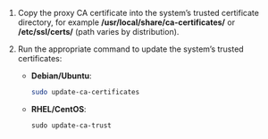 ---
---

1. Copy the proxy CA certificate into the system’s trusted certificate directory, for example **/usr/local/share/ca-certificates/** or **/etc/ssl/certs/** (path varies by distribution).
1. Run the appropriate command to update the system’s trusted certificates:

    - **Debian/Ubuntu**:

       ```bash
       sudo update-ca-certificates
       ``` 

    - **RHEL/CentOS**:

        ```shell
        sudo update-ca-trust
        ```
